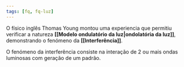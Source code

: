```yaml
---
tags: [fq, fq-luz]
---
```


O físico inglês Thomas Young montou uma experiencia que permitiu verificar a natureza **[[Modelo ondulatório da luz|ondolatória da luz]]**, demonstrando o fenómeno da **[[Interferência]]**.

O fenómeno da interferência consiste na interação de 2 ou mais ondas luminosas com geração de um padrão.